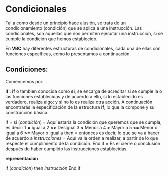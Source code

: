 # Condicionales 

Tal a como desde un principio hace alusión, se trata de un condicionamiento (condición) que 
se aplica a una instrucción. Las condicionales, son aquellas que nos permiten ejecutar
una instrucción, si  se cumple la condición que hemos establecido. 

En **VBC** hay diferentes estructuras de condicionales, cada una de ellas con funciones específicas, como lo presentamos a continuación.

## Condiciones:

Comencemos por:

**if** :
**if** o tambien conocida como **si**, se encarga de acreditar si se cumple la o las funciones establecidas y de 
acuerdo a ello, si lo establecido es verdadero, realiza algo; y si no lo es realiza otra acción. A continuación encontrarás 
la especificación de la estructura **if**, lo que la compone y su construcción básica.

If = si
(*condición*) = Aquí estaría la condición que queremos que se cumpla, es decir:
   1 **=** igual a
   2 **<>** Desigual
   3 **<** Menor a 
   4 **>** Mayor a 
   5 **<=** Menor o igual a 
   6 **>=** Mayor o igual a
 then = entonces  es decir, lo que se va a hacer de acuerdo a 
*instrucciones* = Aquí va la orden a realizar, a partir de lo que respecte el cumplimiento de la condición.
 End if = Es el cierre o conclusión después de haber cumplido las instrucciones establecidas. 
   
   **representación**
   
   if (*condición*) then
        *instrucción*
   End if
    
    
